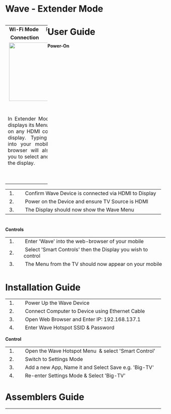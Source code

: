 # Wave - Extender Mode

<table style="width: 134px; float: left;">
<tbody>
<tr>
<td style="width: 10px; text-align: center;"><strong>Wi-Fi</strong>&nbsp;<strong>Mode</strong></td>
<td style="width: 10px; text-align: center;">Receiver</td>
</tr>
<tr>
<td style="width: 10px; text-align: center;">&nbsp;<strong>Connection</strong></td>
<td style="width: 10px; text-align: center;">HDMI</td>
</tr>
<tr style="text-align: center;">
<td style="width: 20px;" colspan="2">&nbsp;<img src="https://thumb.ibb.co/iw6i2S/mode_2.png" width="185" /></td>
</tr>
<tr style="text-align: center;">
<td style="width: 20px; text-align: justify;" colspan="2">&nbsp;
<p>In Extender Mode Wave displays its Menu &amp; Apps on any HDMI connected display. Typing 'Wave' into your mobiles web browser will also allow you to select and control the display.</p>
<p>&nbsp;</p>
</td>
</tr>
</tbody>
</table>

# User Guide

<p><strong>Power-On</strong></p>
<table style="height: 103px; width: 494px;">
<tbody>
<tr>
<td style="width: 35px;">&nbsp;1.&nbsp;</td>
<td style="width: 445px;">&nbsp;Confirm Wave Device is connected via HDMI to Display&nbsp;</td>
</tr>
<tr>
<td style="width: 35px;">&nbsp;2.&nbsp;</td>
<td style="width: 445px;">&nbsp;Power on the Device and ensure TV Source&nbsp;is HDMI</td>
</tr>
<tr>
<td style="width: 35px;">&nbsp;3.&nbsp;</td>
<td style="width: 445px;">&nbsp;The Display should now show the Wave Menu</td>
</tr>
</tbody>
</table>

<p><strong>Controls</strong></p>
<table style="height: 103px; width: 508px;">
<tbody>
<tr>
<td style="width: 35px;">&nbsp;1.&nbsp;</td>
<td style="width: 463px;">&nbsp;Enter 'Wave' into the web-browser of your mobile</td>
</tr>
<tr>
<td style="width: 35px;">&nbsp;2.&nbsp;</td>
<td style="width: 463px;">&nbsp;Select 'Smart Controls' then&nbsp;the&nbsp;Display&nbsp;you wish to control</td>
</tr>
<tr>
<td style="width: 35px;">&nbsp;3.&nbsp;</td>
<td style="width: 463px;">&nbsp;The Menu&nbsp;from&nbsp;the&nbsp;TV should now appear on your mobile</td>
</tr>
<tr>
<td style="width: 35px;">&nbsp;4.&nbsp;</td>
<td style="width: 463px;">&nbsp;A selection made on your&nbsp;mobile will&nbsp;now&nbsp;occur&nbsp;on&nbsp;your TV&nbsp;</td>
</tr>
</tbody>
</table>

# Installation Guide 

<table style="height: 103px; width: 494px;">
<tbody>
<tr>
<td style="width: 35px;">&nbsp;1.&nbsp;</td>
<td style="width: 445px;">&nbsp;Power Up the Wave Device</td>
</tr>
<tr>
<td style="width: 35px;">&nbsp;2.&nbsp;</td>
<td style="width: 445px;">&nbsp;Connect Computer to Device using Ethernet Cable</td>
</tr>
<tr>
<td style="width: 35px;">&nbsp;3.&nbsp;</td>
<td style="width: 445px;">&nbsp;Open Web Browser and Enter IP: 192.168.137.1</td>
</tr>
<tr>
<td style="width: 35px;">&nbsp;4.&nbsp;</td>
<td style="width: 445px;">&nbsp;Enter Wave Hotspot SSID &amp; Password</td>
</tr>
<tr>
<td style="width: 35px;">&nbsp;5.&nbsp;</td>
<td style="width: 445px;">&nbsp;Connect to Display using HDMI &amp; Reboot</td>
</tr>
</tbody>
</table>

<p><strong>Control</strong></p>
<table style="height: 103px; width: 494px;">
<tbody>
<tr>
<td style="width: 35px;">&nbsp;1.&nbsp;</td>
<td style="width: 445px;">&nbsp;Open the&nbsp;Wave Hotspot Menu&nbsp; &amp; select 'Smart Control'&nbsp;&nbsp;</td>
</tr>
<tr>
<td style="width: 35px;">&nbsp;2.&nbsp;</td>
<td style="width: 445px;">&nbsp;Switch to Settings Mode</td>
</tr>
<tr>
<td style="width: 35px;">&nbsp;3.&nbsp;</td>
<td style="width: 445px;">&nbsp;Add a new App,&nbsp;Name it and Select Save e.g. 'Big-TV'</td>
</tr>
<tr>
<td style="width: 35px;">&nbsp;4.</td>
<td style="width: 445px;">&nbsp;Re-enter Settings Mode &amp; Select 'Big-TV'</td>
</tr>
<tr>
<td style="width: 35px;">&nbsp;5.&nbsp;</td>
<td style="width: 445px;">&nbsp;Insert Frame and resize to fit your prefered device&nbsp;</td>
</tr>
<tr>
<td style="width: 35px;">&nbsp;6.</td>
<td style="width: 445px;">&nbsp;Edit the Frame and enter the URL "Extender-IP/guacamole/"</td>
</tr>
<tr>
<td style="width: 35px;">&nbsp;7.&nbsp;</td>
<td style="width: 445px;">&nbsp;Save</td>
</tr>
</tbody>
</table>

# Assemblers Guide

<table style="height: 103px; width: 494px;">
<tbody>
<tr>
<td style="width: 35px;">&nbsp;</td>
<td style="width: 445px;">&nbsp;</td>
</tr>
<tr>
<td style="width: 35px;">&nbsp;</td>
<td style="width: 445px;">&nbsp;</td>
</tr>
<tr>
<td style="width: 35px;">&nbsp;</td>
<td style="width: 445px;">&nbsp;</td>
</tr>
<tr>
<td style="width: 35px;">&nbsp;</td>
<td style="width: 445px;">&nbsp;</td>
</tr>
<tr>
<td style="width: 35px;">&nbsp;</td>
<td style="width: 445px;">&nbsp;</td>
</tr>
</tbody>
</table>

